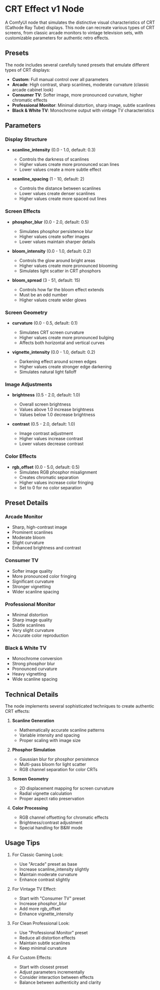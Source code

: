 # CRT Effect v1 Node

A ComfyUI node that simulates the distinctive visual characteristics of CRT (Cathode Ray Tube) displays. This node can recreate various types of CRT screens, from classic arcade monitors to vintage television sets, with customizable parameters for authentic retro effects.

## Presets

The node includes several carefully tuned presets that emulate different types of CRT displays:

- **Custom**: Full manual control over all parameters
- **Arcade**: High contrast, sharp scanlines, moderate curvature (classic arcade cabinet look)
- **Consumer TV**: Softer image, more pronounced curvature, higher chromatic effects
- **Professional Monitor**: Minimal distortion, sharp image, subtle scanlines
- **Black & White TV**: Monochrome output with vintage TV characteristics

## Parameters

### Display Structure

- **scanline_intensity** (0.0 - 1.0, default: 0.3)
  - Controls the darkness of scanlines
  - Higher values create more pronounced scan lines
  - Lower values create a more subtle effect

- **scanline_spacing** (1 - 10, default: 2)
  - Controls the distance between scanlines
  - Lower values create denser scanlines
  - Higher values create more spaced out lines

### Screen Effects

- **phosphor_blur** (0.0 - 2.0, default: 0.5)
  - Simulates phosphor persistence blur
  - Higher values create softer images
  - Lower values maintain sharper details

- **bloom_intensity** (0.0 - 1.0, default: 0.2)
  - Controls the glow around bright areas
  - Higher values create more pronounced blooming
  - Simulates light scatter in CRT phosphors

- **bloom_spread** (3 - 51, default: 15)
  - Controls how far the bloom effect extends
  - Must be an odd number
  - Higher values create wider glows

### Screen Geometry

- **curvature** (0.0 - 0.5, default: 0.1)
  - Simulates CRT screen curvature
  - Higher values create more pronounced bulging
  - Affects both horizontal and vertical curves

- **vignette_intensity** (0.0 - 1.0, default: 0.2)
  - Darkening effect around screen edges
  - Higher values create stronger edge darkening
  - Simulates natural light falloff

### Image Adjustments

- **brightness** (0.5 - 2.0, default: 1.0)
  - Overall screen brightness
  - Values above 1.0 increase brightness
  - Values below 1.0 decrease brightness

- **contrast** (0.5 - 2.0, default: 1.0)
  - Image contrast adjustment
  - Higher values increase contrast
  - Lower values decrease contrast

### Color Effects

- **rgb_offset** (0.0 - 5.0, default: 0.5)
  - Simulates RGB phosphor misalignment
  - Creates chromatic separation
  - Higher values increase color fringing
  - Set to 0 for no color separation

## Preset Details

### Arcade Monitor
- Sharp, high-contrast image
- Prominent scanlines
- Moderate bloom
- Slight curvature
- Enhanced brightness and contrast

### Consumer TV
- Softer image quality
- More pronounced color fringing
- Significant curvature
- Stronger vignetting
- Wider scanline spacing

### Professional Monitor
- Minimal distortion
- Sharp image quality
- Subtle scanlines
- Very slight curvature
- Accurate color reproduction

### Black & White TV
- Monochrome conversion
- Strong phosphor blur
- Pronounced curvature
- Heavy vignetting
- Wide scanline spacing

## Technical Details

The node implements several sophisticated techniques to create authentic CRT effects:

1. **Scanline Generation**
   - Mathematically accurate scanline patterns
   - Variable intensity and spacing
   - Proper scaling with image size

2. **Phosphor Simulation**
   - Gaussian blur for phosphor persistence
   - Multi-pass bloom for light scatter
   - RGB channel separation for color CRTs

3. **Screen Geometry**
   - 2D displacement mapping for screen curvature
   - Radial vignette calculation
   - Proper aspect ratio preservation

4. **Color Processing**
   - RGB channel offsetting for chromatic effects
   - Brightness/contrast adjustment
   - Special handling for B&W mode

## Usage Tips

1. For Classic Gaming Look:
   - Use "Arcade" preset as base
   - Increase scanline_intensity slightly
   - Maintain moderate curvature
   - Enhance contrast slightly

2. For Vintage TV Effect:
   - Start with "Consumer TV" preset
   - Increase phosphor_blur
   - Add more rgb_offset
   - Enhance vignette_intensity

3. For Clean Professional Look:
   - Use "Professional Monitor" preset
   - Reduce all distortion effects
   - Maintain subtle scanlines
   - Keep minimal curvature

4. For Custom Effects:
   - Start with closest preset
   - Adjust parameters incrementally
   - Consider interaction between effects
   - Balance between authenticity and clarity
